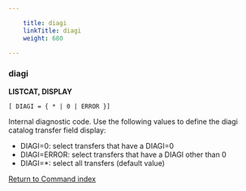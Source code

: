 ```yaml
---

    title: diagi
    linkTitle: diagi
    weight: 680

---
```

<span id="diagi"></span>

### diagi

****LISTCAT, DISPLAY****

`[ DIAGI = { * | 0 | ERROR }] `

Internal diagnostic code. Use the following values to define the diagi catalog transfer field display:

- DIAGI=0: select transfers that have a DIAGI=0
- DIAGI=ERROR: select transfers that have a DIAGI other than 0
- DIAGI=\*: select all transfers (default value)

[Return to Command index](../../)
